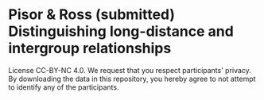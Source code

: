 # Pisor & Ross (submitted) Distinguishing long-distance and intergroup relationships
License CC-BY-NC 4.0. We request that you respect participants' privacy. By downloading the data in this repository, you hereby agree to not attempt to identify any of the participants.
